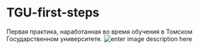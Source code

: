 # TGU-first-steps
Первая практика, наработанная во время обучения в Томском Государственном университете.
![enter image description here](https://ibb.co/7bPZnhn)
